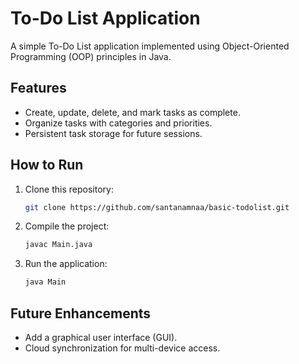 # **To-Do List Application**

A simple To-Do List application implemented using Object-Oriented Programming (OOP) principles in Java.  

## **Features**
- Create, update, delete, and mark tasks as complete.
- Organize tasks with categories and priorities.
- Persistent task storage for future sessions.

## **How to Run**
1. Clone this repository:  
   ```bash
   git clone https://github.com/santanamnaa/basic-todolist.git
   ```
2. Compile the project:  
   ```bash
   javac Main.java
   ```
3. Run the application:  
   ```bash
   java Main
   ```

## **Future Enhancements**
- Add a graphical user interface (GUI).
- Cloud synchronization for multi-device access.
